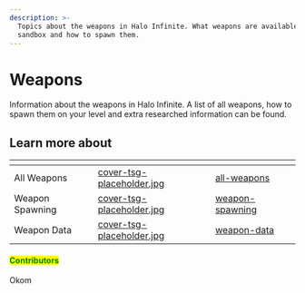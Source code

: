 ```yaml
---
description: >-
  Topics about the weapons in Halo Infinite. What weapons are available in the
  sandbox and how to spawn them.
---
```


# Weapons

Information about the weapons in Halo Infinite. A list of all weapons, how to spawn them on your level and extra researched information can be found.

## Learn more about

<table data-view="cards"><thead><tr><th></th><th data-hidden data-card-cover data-type="files"></th><th data-hidden data-card-target data-type="content-ref"></th></tr></thead><tbody><tr><td>All Weapons</td><td><a href="../../../../.gitbook/assets/cover-tsg-placeholder.jpg">cover-tsg-placeholder.jpg</a></td><td><a href="all-weapons/">all-weapons</a></td></tr><tr><td>Weapon Spawning</td><td><a href="../../../../.gitbook/assets/cover-tsg-placeholder.jpg">cover-tsg-placeholder.jpg</a></td><td><a href="weapon-spawning/">weapon-spawning</a></td></tr><tr><td>Weapon Data</td><td><a href="../../../../.gitbook/assets/cover-tsg-placeholder.jpg">cover-tsg-placeholder.jpg</a></td><td><a href="weapon-data/">weapon-data</a></td></tr></tbody></table>



#### <mark style="color:green;">Contributors</mark>

Okom
